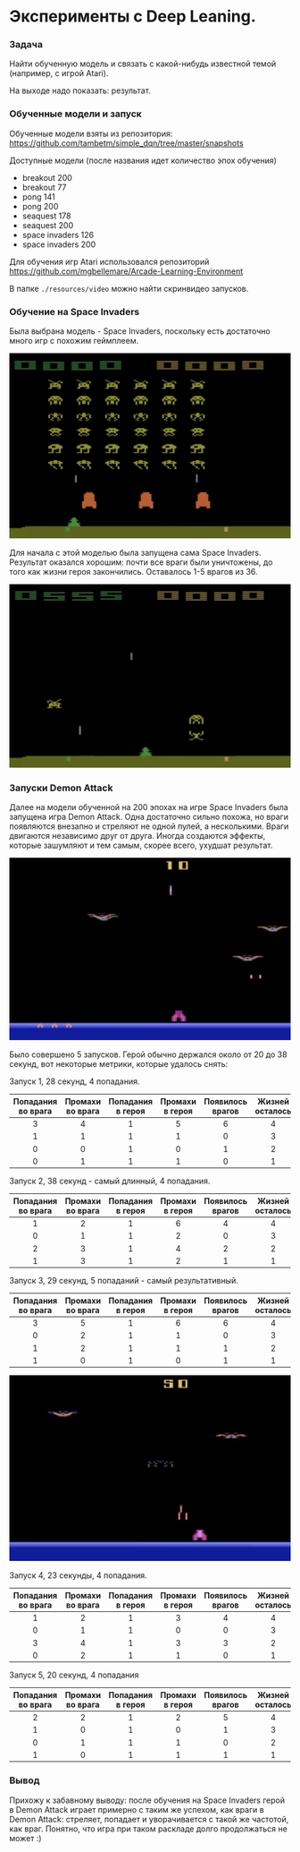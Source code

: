 # Эксперименты с Deep Leaning.

### Задача 

Найти обученную модель и связать с какой-нибудь 
известной темой (например, с игрой Atari).

На выходе надо показать: результат.

### Обученные модели и запуск

Обученные модели взяты из репозитория: 
https://github.com/tambetm/simple_dqn/tree/master/snapshots

Доступные модели (после названия идет количество эпох обучения)
* breakout 200
* breakout 77	
* pong 141	
* pong 200	
* seaquest 178	
* seaquest 200	
* space invaders 126	
* space invaders 200	

Для обучения игр Atari использовался репозиторий 
https://github.com/mgbellemare/Arcade-Learning-Environment

В папке `./resources/video` можно найти скринвидео запусков.  

### Обучение на Space Invaders

Была выбрана модель - Space Invaders, поскольку есть достаточно много игр 
с похожим геймплеем. 

![](./resources/scace_invaders_start.png) 
 
Для начала с этой моделью была запущена сама Space Invaders. Результат оказался 
хорошим: почти все враги были уничтожены, до того как жизни героя закончились.
Оставалось 1-5 врагов из 36.  

![](./resources/scace_invaders_end.png) 

### Запуски Demon Attack

Далее на модели обученной на 200 эпохах на игре Space Invaders была запущена 
игра Demon Attack. Одна достаточно сильно похожа, но враги появляются внезапно
и стреляют не одной пулей, а несколькими. Враги двигаются независимо друг от друга.
Иногда создаются эффекты, которые зашумляют и тем самым, 
скорее всего, ухудшат результат.

![](./resources/demon_attack_start.png)

Было совершено 5 запусков. Герой обычно держался около от 20 до 38 секунд, вот некоторые 
метрики, которые удалось снять:

Запуск 1, 28 секунд, 4 попадания. 

| Попадания во врага | Промахи во врага | Попадания в героя | Промахи в героя | Появилось врагов | Жизней осталось |
|:------------------:|:----------------:|:-----------------:|:---------------:|:----------------:|:---------------:|
|  3 | 4 | 1 | 5 | 6 | 4 |
| 1 | 1 | 1 | 1 | 0 | 3 |
| 0 | 0 | 1 | 0 | 1 | 2 |
| 0 | 1 | 1 | 1 | 0 | 1 |

Запуск 2, 38 секунд - самый длинный, 4 попадания.

| Попадания во врага | Промахи во врага | Попадания в героя | Промахи в героя | Появилось врагов | Жизней осталось |
|:------------------:|:----------------:|:-----------------:|:---------------:|:----------------:|:---------------:|
|  1 | 2 | 1 | 6 | 4 | 4 |
| 0 | 1 | 1 | 2 | 0 | 3 |
| 2 | 3 | 1 | 4 | 2 | 2 |
| 1 | 3 | 1 | 2 | 1 | 1 |

Запуск 3, 29 секунд, 5 попаданий - самый результативный.

| Попадания во врага | Промахи во врага | Попадания в героя | Промахи в героя | Появилось врагов | Жизней осталось |
|:------------------:|:----------------:|:-----------------:|:---------------:|:----------------:|:---------------:|
|  3 | 5 | 1 | 6 | 6 | 4 |
| 0 | 2 | 1 | 1 | 0 | 3 |
| 1 | 2 | 1 | 1 | 1 | 2 |
| 1 | 0 | 1 | 0 | 1 | 1 |

![](./resources/demon_attack_end.png)

Запуск 4, 23 секунды, 4 попадания. 

| Попадания во врага | Промахи во врага | Попадания в героя | Промахи в героя | Появилось врагов | Жизней осталось |
|:------------------:|:----------------:|:-----------------:|:---------------:|:----------------:|:---------------:|
|  1 | 2 | 1 | 3 | 4 | 4 |
| 0 | 1 | 1 | 0 | 0 | 3 |
| 3 | 4 | 1 | 3 | 3 | 2 |
| 0 | 2 | 1 | 1 | 0 | 1 |
 
Запуск 5, 20 секунд, 4 попадания
 
| Попадания во врага | Промахи во врага | Попадания в героя | Промахи в героя | Появилось врагов | Жизней осталось |
|:------------------:|:----------------:|:-----------------:|:---------------:|:----------------:|:---------------:|
| 2 | 2 | 1 | 2 | 5 | 4 |
| 1 | 0 | 1 | 0 | 1 | 3 |
| 0 | 1 | 1 | 1 | 0 | 2 |
| 1 | 0 | 1 | 1 | 1 | 1 | 

### Вывод 

Прихожу к забавному выводу: после обучения на Space Invaders герой в Demon Attack
играет примерно с таким же успехом, как враги в Demon Attack: стреляет, попадает 
и уворачивается с такой же частотой, как враг. Понятно, что игра при таком 
раскладе долго продолжаться не может :)    





 

 